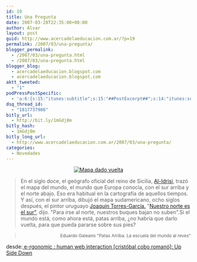 ```yaml
---
id: 19
title: Una Pregunta
date: 2007-03-28T22:35:00+00:00
author: Alvar
layout: post
guid: http://www.acercadelaeducacion.com.ar/?p=19
permalink: /2007/03/una-pregunta/
blogger_permalink:
  - /2007/03/una-pregunta.html
  - /2007/03/una-pregunta.html
blogger_blog:
  - acercadelaeducacion.blogspot.com
  - acercadelaeducacion.blogspot.com
aktt_tweeted:
  - "1"
podPressPostSpecific:
  - 'a:6:{s:15:"itunes:subtitle";s:15:"##PostExcerpt##";s:14:"itunes:summary";s:15:"##PostExcerpt##";s:15:"itunes:keywords";s:17:"##WordPressCats##";s:13:"itunes:author";s:10:"##Global##";s:15:"itunes:explicit";s:7:"Default";s:12:"itunes:block";s:7:"Default";}'
dsq_thread_id:
  - "1817737986"
bitly_url:
  - http://bit.ly/1mGdj8m
bitly_hash:
  - 1mGdj8m
bitly_long_url:
  - http://www.acercadelaeducacion.com.ar/2007/03/una-pregunta/
categories:
  - Novedades
---
```

<a href="http://maps.bpl.org/id/05_01_000239"></a>
<p style="text-align: center"><a href="http://maps.bpl.org/id/05_01_000239"><img src="http://bp2.blogger.com/_i1u0IG1Y3Lg/RgruXVMlvOI/AAAAAAAAACo/W9WRHcZiNxo/s320/norte+sur.png" alt="Mapa dado vuelta" align="top" border="0" /></a></p>

<blockquote>En el siglo doce, el geógrafo oficial del reino de Sicilia, <a href="http://es.wikipedia.org/wiki/Al-Idrisi">Al-Idrisi</a>, trazó el mapa del mundo, el mundo que Europa conocía, con el sur arriba y el norte abajo. Eso era habitual en la cartografía de aquellos tiempos. Y así, con el sur arriba, dibujó el mapa sudamericano, ocho siglos después, el pintor uruguayo <a href="http://www.torresgarcia.org.uy/categoria_58_1.html">Joaquín Torres-García.</a> "<a href="http://www.rau.edu.uy/uruguay/cultura/torres.htm">Nuestro norte es el sur"</a>, dijo. "Para irse al norte, nuestros buques bajan no suben".Si el mundo está, como ahora está, patas arriba, ¿no habría que darlo vuelta, para que pueda pararse sobre sus pies?</blockquote>
<blockquote>
<p style="text-align: right"><span style="font-size: 85%">Eduardo Galeano "Patas Arriba. La escuela del mundo al reves"</span></p>
</blockquote>
<p style="text-align: right"><span style="font-size: 85%"></span></p>
desde:<a href="http://e-rgonomic.blogspot.com/2007/03/up-side-down.html#links"> e-rgonomic : human web interaction [cristóbal cobo romanó]: Up Side Down</a>